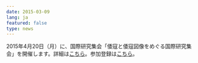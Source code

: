 ```yaml
---
date: 2015-03-09
lang: ja
featured: false
type: news
---
```

2015年4月20日（月）に、国際研究集会「倭寇と倭寇図像をめぐる国際研究集会」を開催します。詳細は<a href="/news/2014/event_20150420.pdf" target="_blank">こちら</a>。参加登録は<a href="/footer/seminar-entry.html" target="_blank">こちら</a>。
